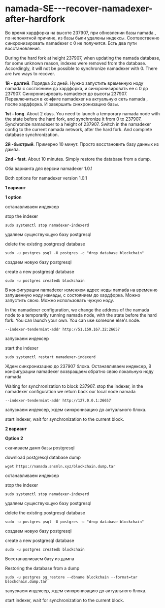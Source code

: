 # namada-SE---recover-namadexer-after-hardfork

Во время хардфорка на высоте 237907, при обновлении базы namada , по непонятной причине, из базы были удалены индексы. Соотвественно синхронизировать namadexer с 0 не получится. Есть два пути восстановления. 

During the hard fork at height 237907, when updating the namada database, for some unknown reason, indexes were removed from the database. Accordingly, it will not be possible to synchronize namadexer with 0. There are two ways to recover.

**1й - долгий**. Порядка 2х дней. Нужно запустить временную ноду namada с состоянием до хардфорка, и синхронизировать ее с 0 до 237907. Синхронизировать namadexer до высоты 237907. Переключиться в конфиге namadexer на актуальную сеть namada , после хардфорка. И завершить синхронизацию базы. 

**1st - long**. About 2 days. You need to launch a temporary namada node with the state before the hard fork, and synchronize it from 0 to 237907. Synchronize namadexer to a height of 237907. Switch in the namadexer config to the current namada network, after the hard fork. And complete database synchronization.

**2й -быстрый**. Примерно 10 минут. Просто восстановить базу данных из дампа.

**2nd - fast**. About 10 minutes. Simply restore the database from a dump.

Оба варианта для версии namadexer 1.0.1

Both options for namadexer version 1.0.1



**1 вариант**

**1 option**

останавливаем индексер

stop the indexer

```sudo systemctl stop namadexer-indexerd```

удаляем существующую базу postgresql

delete the existing postgresql database

```sudo -u postgres psql -U postgres -c "drop database blockchain"```

создаем новую базу postgresql

create a new postgresql database

```sudo -u postgres createdb blockchain```

В конфигурации namadexer изменяем адрес ноды namada на временно запущенную ноду намады, с состоянием до хардфорка. Можно запустить свою. Можно использовать чужую ноду.

In the namadexer configuration, we change the address of the namada node to a temporarily running namada node, with the state before the hard fork. You can launch your own. You can use someone else's node.

```--indexer-tendermint-addr http://51.159.167.32:26657 ```

запускаем индексер

start the indexer

```sudo systemctl restart namadexer-indexerd```

Ждем синхронизацию до 237907 блока. Останавливаем индексер, В конфигурации namadexer возвращаем обратно свою локальную ноду namada

Waiting for synchronization to block 237907. stop the indexer, in the namadexer configuration we return back our local node namada

```--indexer-tendermint-addr http://127.0.0.1:26657```

запускаем индексер, ждем синхронизацию до актуального блока.

start indexer, wait for synchronization to the current block.



**2 вариант** 

**Option 2**

скачиваем дамп базы postgresql

download postgresql database dump

```wget https://namada.snsmln.xyz/blockchain.dump.tar```

останавливаем индексер

stop the indexer

```sudo systemctl stop namadexer-indexerd```

удаляем существующую базу postgresql

delete the existing postgresql database

```sudo -u postgres psql -U postgres -c "drop database blockchain"```

создаем новую базу postgresql

create a new postgresql database

```sudo -u postgres createdb blockchain```

Восстанавливаем базу из дампа

Restoring the database from a dump

```sudo -u postgres pg_restore --dbname blockchain --format=tar blockchain.dump.tar```


запускаем индексер, ждем синхронизацию до актуального блока.

start indexer, wait for synchronization to the current block.
